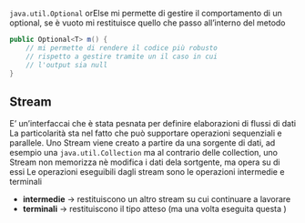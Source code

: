 `java.util.Optional` 
orElse mi permette di gestire il comportamento di un optional, se è vuoto mi restituisce quello che passo all’interno del metodo

```java
public Optional<T> m() {
	// mi permette di rendere il codice più robusto
	// rispetto a gestire tramite un il caso in cui
	// l'output sia null
}
```

## Stream
E’ un’interfaccai che è stata pesnata per definire elaborazioni di flussi di dati
La particolarità sta nel fatto che può supportare operazioni sequenziali e parallele. 
Uno Stream viene creato a partire da una sorgente di dati, ad esempio una `java.util.Collection` ma al contrario delle collection, uno Stream non memorizza nè modifica i dati dela sortgente, ma opera su di essi
Le operazioni eseguibili dagli stream sono le operazioni intermedie e terminali
- **intermedie** → restituiscono un altro stream su cui continuare a lavorare
- **terminali** → restituiscono il tipo atteso (ma una volta eseguita questa )
